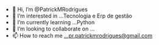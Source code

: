 - 👋 Hi, I’m @PatrickMRodrigues
- 👀 I’m interested in ...Tecnologia e Erp de gestão
- 🌱 I’m currently learning ...Python 
- 💞️ I’m looking to collaborate on ...
- 📫 How to reach me ...pr.patrickmrodrigues@gmail.com

<!---
PatrickMRodrigues/PatrickMRodrigues is a ✨ special ✨ repository because its `README.md` (this file) appears on your GitHub profile.
You can click the Preview link to take a look at your changes.
--->
